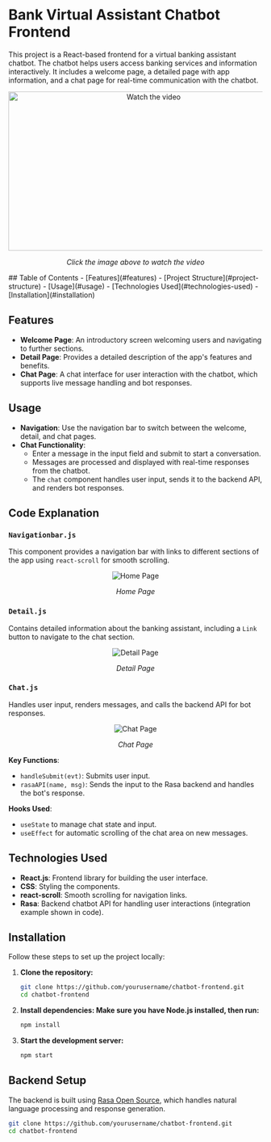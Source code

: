 # Bank Virtual Assistant Chatbot Frontend

This project is a React-based frontend for a virtual banking assistant chatbot. The chatbot helps users access banking services and information interactively. It includes a welcome page, a detailed page with app information, and a chat page for real-time communication with the chatbot.

<div align="center">
  <a href="https://youtu.be/K6prUbMt-_Q" target="_blank">
    <img src="https://img.youtube.com/vi/K6prUbMt-_Q/0.jpg" alt="Watch the video" width="560" height="315">
  </a>
  <p><em>Click the image above to watch the video</em></p>
</div>
## Table of Contents
- [Features](#features)
- [Project Structure](#project-structure)
- [Usage](#usage)
- [Technologies Used](#technologies-used)
- [Installation](#installation)

## Features
- **Welcome Page**: An introductory screen welcoming users and navigating to further sections.
- **Detail Page**: Provides a detailed description of the app's features and benefits.
- **Chat Page**: A chat interface for user interaction with the chatbot, which supports live message handling and bot responses.


## Usage
- **Navigation**: Use the navigation bar to switch between the welcome, detail, and chat pages.
- **Chat Functionality**:
  - Enter a message in the input field and submit to start a conversation.
  - Messages are processed and displayed with real-time responses from the chatbot.
  - The `chat` component handles user input, sends it to the backend API, and renders bot responses.

## Code Explanation

### `Navigationbar.js`
This component provides a navigation bar with links to different sections of the app using `react-scroll` for smooth scrolling.

<div align="center">
  <img src="https://github.com/user-attachments/assets/f3553aed-a111-4114-a6a1-30da48614b66" alt="Home Page">
  <p><em>Home Page</em></p>
</div>

### `Detail.js`
Contains detailed information about the banking assistant, including a `Link` button to navigate to the chat section.

<div align="center">
  <img src="https://github.com/user-attachments/assets/7d276f16-6369-45f1-9f12-63a116a198cc" alt="Detail Page">
  <p><em>Detail Page</em></p>
</div>

### `Chat.js`
Handles user input, renders messages, and calls the backend API for bot responses.

<div align="center">
  <img src="https://github.com/user-attachments/assets/5b377912-8ee9-4c1d-b3e6-21fcd7f3a136" alt="Chat Page">
  <p><em>Chat Page</em></p>
</div>

**Key Functions**:
- `handleSubmit(evt)`: Submits user input.
- `rasaAPI(name, msg)`: Sends the input to the Rasa backend and handles the bot's response.

**Hooks Used**:
- `useState` to manage chat state and input.
- `useEffect` for automatic scrolling of the chat area on new messages.


## Technologies Used
- **React.js**: Frontend library for building the user interface.
- **CSS**: Styling the components.
- **react-scroll**: Smooth scrolling for navigation links.
- **Rasa**: Backend chatbot API for handling user interactions (integration example shown in code).

## Installation
Follow these steps to set up the project locally:

1. **Clone the repository:**
   ```bash
   git clone https://github.com/yourusername/chatbot-frontend.git
   cd chatbot-frontend

2. **Install dependencies: Make sure you have Node.js installed, then run:**
   ```bash
   npm install

3. **Start the development server:**
   ```bash
   npm start

## Backend Setup
The backend is built using [Rasa Open Source](https://rasa.com/), which handles natural language processing and response generation.
   ```bash
   git clone https://github.com/yourusername/chatbot-frontend.git
   cd chatbot-frontend

